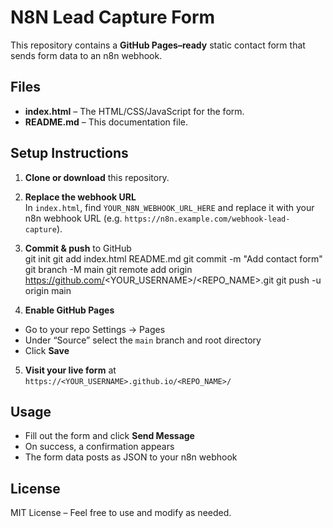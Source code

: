 # N8N Lead Capture Form

This repository contains a **GitHub Pages–ready** static contact form that sends form data to an n8n webhook.

## Files

- **index.html** – The HTML/CSS/JavaScript for the form.
- **README.md** – This documentation file.

## Setup Instructions

1. **Clone or download** this repository.
2. **Replace the webhook URL**  
   In `index.html`, find `YOUR_N8N_WEBHOOK_URL_HERE` and replace it with your n8n webhook URL (e.g. `https://n8n.example.com/webhook-lead-capture`).
3. **Commit & push** to GitHub  
git init
git add index.html README.md
git commit -m "Add contact form"
git branch -M main
git remote add origin https://github.com/<YOUR_USERNAME>/<REPO_NAME>.git
git push -u origin main

4. **Enable GitHub Pages**  
- Go to your repo Settings → Pages  
- Under “Source” select the `main` branch and root directory  
- Click **Save**  
5. **Visit your live form** at  
`https://<YOUR_USERNAME>.github.io/<REPO_NAME>/`

## Usage

- Fill out the form and click **Send Message**  
- On success, a confirmation appears  
- The form data posts as JSON to your n8n webhook

## License

MIT License – Feel free to use and modify as needed.
